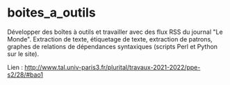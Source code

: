 # boites_a_outils
Développer des boîtes à outils et travailler avec des flux RSS du journal "Le Monde". Extraction de texte, étiquetage de texte, extraction de patrons, graphes de relations de dépendances syntaxiques (scripts Perl et Python sur le site).

Lien : http://www.tal.univ-paris3.fr/plurital/travaux-2021-2022/ppe-s2/28/#bao1
